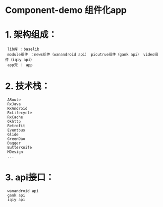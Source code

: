 # Component-demo 组件化app

# 1. 架构组成：
     lib库 ：baselib 
     module组件 ：news组件（wanandroid api） picutrue组件（gank api） video组件（iqiy api）
     app壳 ： app

# 2. 技术栈：
     ARoute
     RxJava 
     RxAndroid
     RxLifecycle
     RxCache
     Okhttp 
     Retrofit
     Eventbus
     Glide
     GreenDao
     Dagger
     ButterKnife
     MDesign
     ...
   
# 3. api接口：
     wanandroid api
     gank api
     iqiy api
